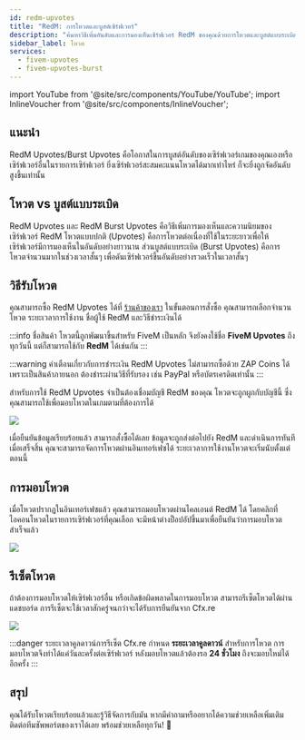 ```yaml
---
id: redm-upvotes
title: "RedM: การโหวตและบูสต์เซิร์ฟเวอร์"
description: "ค้นหาวิธีเพิ่มอันดับและการมองเห็นเซิร์ฟเวอร์ RedM ของคุณด้วยการโหวตและบูสต์แบบระเบิด → เรียนรู้เพิ่มเติมตอนนี้"
sidebar_label: โหวต
services:
  - fivem-upvotes
  - fivem-upvotes-burst
---
```


import YouTube from '@site/src/components/YouTube/YouTube';
import InlineVoucher from '@site/src/components/InlineVoucher';

## แนะนำ

RedM Upvotes/Burst Upvotes คือโอกาสในการบูสต์อันดับของเซิร์ฟเวอร์เกมของคุณเองหรือเซิร์ฟเวอร์อื่นในรายการเซิร์ฟเวอร์ ยิ่งเซิร์ฟเวอร์สะสมคะแนนโหวตได้มากเท่าไหร่ ก็จะยิ่งถูกจัดอันดับสูงขึ้นเท่านั้น

<YouTube videoId="H-bdMJTQkSM" imageSrc="https://screensaver01.zap-hosting.com/index.php/s/3NafFXm8AdQoyWM/preview" title="รับ RedM Upvotes เร็วๆ!" description="รู้สึกว่าคุณเข้าใจได้ดีขึ้นเมื่อเห็นของจริง? เราจัดให้! ดำดิ่งไปกับวิดีโอของเราที่อธิบายทุกอย่างให้คุณ ไม่ว่าคุณจะรีบหรือชอบเรียนรู้แบบสนุกๆ!"/>



## โหวต vs บูสต์แบบระเบิด

RedM Upvotes และ RedM Burst Upvotes คือวิธีเพิ่มการมองเห็นและความนิยมของเซิร์ฟเวอร์ RedM โหวตแบบปกติ (Upvotes) คือการโหวตต่อเนื่องที่ใช้ในระยะยาวเพื่อให้เซิร์ฟเวอร์มีการมองเห็นในอันดับอย่างยาวนาน ส่วนบูสต์แบบระเบิด (Burst Upvotes) คือการโหวตจำนวนมากในช่วงเวลาสั้นๆ เพื่อดันเซิร์ฟเวอร์ขึ้นอันดับอย่างรวดเร็วในเวลาสั้นๆ



## วิธีรับโหวต

คุณสามารถซื้อ RedM Upvotes ได้ที่ [ร้านค้าของเรา](https://zap-hosting.com/en/shop/product/fivem-upvotes/) ในขั้นตอนการสั่งซื้อ คุณสามารถเลือกจำนวนโหวต ระยะเวลาการใช้งาน ชื่อผู้ใช้ RedM และวิธีชำระเงินได้

:::info ชื่อสินค้า
โหวตนี้ถูกพัฒนาขึ้นสำหรับ FiveM เป็นหลัก จึงยังคงใช้ชื่อ **FiveM Upvotes** ถึงทุกวันนี้ แต่ก็สามารถใช้กับ **RedM** ได้เช่นกัน
:::

:::warning คำเตือนเกี่ยวกับการชำระเงิน
RedM Upvotes ไม่สามารถซื้อด้วย ZAP Coins ได้เพราะเป็นสินค้าภายนอก ต้องชำระผ่านวิธีที่รับรอง เช่น PayPal หรือบัตรเครดิตเท่านั้น
:::

สำหรับการใช้ RedM Upvotes จำเป็นต้องเชื่อมบัญชี RedM ของคุณ โหวตจะถูกผูกกับบัญชีนี้ ซึ่งคุณสามารถใช้เพื่อมอบโหวตในเกมตามที่ต้องการได้

![](https://screensaver01.zap-hosting.com/index.php/s/2fT6CyCfzo4wEe5/download)


เมื่อยืนยันข้อมูลเรียบร้อยแล้ว สามารถสั่งซื้อได้เลย ข้อมูลจะถูกส่งต่อไปยัง RedM และดำเนินการทันที เมื่อเสร็จสิ้น คุณจะสามารถจัดการโหวตผ่านอินเทอร์เฟซได้ ระยะเวลาการใช้งานโหวตจะเริ่มนับตั้งแต่ตอนนี้



## การมอบโหวต

เมื่อโหวตปรากฏในอินเทอร์เฟซแล้ว คุณสามารถมอบโหวตผ่านไคลเอนต์ RedM ได้ โดยคลิกที่ไอคอนโหวตในรายการเซิร์ฟเวอร์ที่คุณเลือก
จะมีหน้าต่างป็อปอัปขึ้นมาเพื่อยืนยันว่าการมอบโหวตสำเร็จแล้ว

![](https://screensaver01.zap-hosting.com/index.php/s/zD7b9awkCDW7bcx/download)



## รีเซ็ตโหวต

ถ้าต้องการมอบโหวตให้เซิร์ฟเวอร์อื่น หรือเกิดข้อผิดพลาดในการมอบโหวต สามารถรีเซ็ตโหวตได้ผ่านแดชบอร์ด การรีเซ็ตจะใช้เวลาสักครู่จนกว่าจะได้รับการยืนยันจาก Cfx.re

![](https://screensaver01.zap-hosting.com/index.php/s/LjcYptAkZ6dfH8Y/preview)

:::danger ระยะเวลาคูลดาวน์การรีเซ็ต
Cfx.re กำหนด **ระยะเวลาคูลดาวน์** สำหรับการโหวต การมอบโหวตจึงทำได้แค่วันละครั้งต่อเซิร์ฟเวอร์ หลังมอบโหวตแล้วต้องรอ **24 ชั่วโมง** ถึงจะมอบใหม่ได้อีกครั้ง
:::




## สรุป

คุณได้รับโหวตเรียบร้อยแล้วและรู้วิธีจัดการกับมัน หากมีคำถามหรืออยากได้ความช่วยเหลือเพิ่มเติม ติดต่อทีมซัพพอร์ตของเราได้เลย พร้อมช่วยเหลือทุกวัน! 🙂

<InlineVoucher />